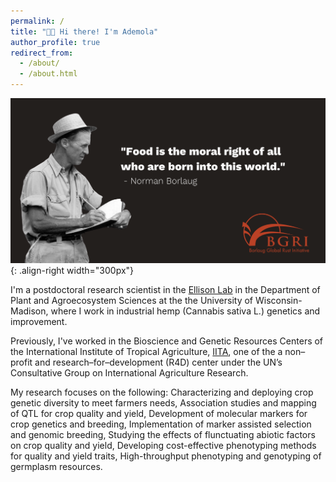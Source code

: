 ```yaml
---
permalink: /
title: "👋🏿 Hi there! I'm Ademola"
author_profile: true
redirect_from: 
  - /about/
  - /about.html
---
```





![Illustration](/images/Borlaug-quote.png){: .align-right width="300px"}

I'm a postdoctoral research scientist in the 
[Ellison Lab](https://alternativecrops.horticulture.wisc.edu/staff/aina-ademola/) 
in the Department of Plant and Agroecosystem Sciences at the the University of Wisconsin-Madison, 
where I work in industrial hemp (Cannabis sativa L.) genetics and improvement.  


Previously, I've worked in the Bioscience and Genetic Resources Centers of the 
International Institute of Tropical Agriculture, [IITA](https://www.iita.org/research/genetic-resources/),
one of the a non–profit and research–for–development (R4D) center under the UN’s 
Consultative Group on International Agriculture Research. 


My research focuses on the following:
Characterizing and deploying crop genetic diversity to meet farmers needs,
Association studies and mapping of QTL for crop quality and yield,
Development of molecular markers for crop genetics and breeding,
Implementation of marker assisted selection and genomic breeding,
Studying the effects of flunctuating abiotic factors on crop quality and yield,
Developing cost-effective phenotyping methods for quality and yield traits,
High-throughput phenotyping and genotyping of germplasm resources.



